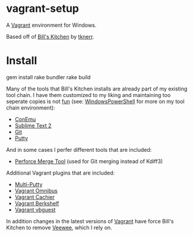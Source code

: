 vagrant-setup
=============

A [Vagrant](http://www.vagrantup.com/) environment for Windows. 

Based off of [Bill's Kitchen](https://github.com/tknerr/bills-kitchen) by [tknerr](https://github.com/tknerr).

Install
=======
   
   gem install rake bundler
   rake build

Many of the tools that Bill's Kitchen installs are already part of my existing tool chain. 
I have them customized to my liking and maintaining too seperate copies is not [fun](http://dwarffortresswiki.org/index.php/DF2012:Losing) 
(see: [WindowsPowerShell](https://github.com/ilude/WindowsPowerShell) for more on my tool chain environment):
   * [ConEmu](https://code.google.com/p/conemu-maximus5/)
   * [Sublime Text 2](http://www.sublimetext.com/)
   * [Git](http://git-scm.com/)
   * [Putty](http://www.chiark.greenend.org.uk/~sgtatham/putty/)
   
And in some cases I perfer different tools that are included:
   * [Perforce Merge Tool](http://www.perforce.com/product/components/perforce-visual-merge-and-diff-tools) (used for Git merging instead of Kdiff3)

Additional Vagrant plugins that are included:
   * [Multi-Putty](https://github.com/nickryand/vagrant-multi-putty)
   * [Vagrant Omnibus](https://github.com/schisamo/vagrant-omnibus)
   * [Vagrant Cachier](https://github.com/fgrehm/vagrant-cachier)
   * [Vagrant Berkshelf](https://github.com/riotgames/vagrant-berkshelf)
   * [Vagrant vbguest](https://github.com/dotless-de/vagrant-vbguest)
   
In addition changes in the latest versions of [Vagrant](http://www.vagrantup.com/) have force Bill's Kitchen to remove [Veewee](https://github.com/jedi4ever/veewee), which I rely on. 
  
